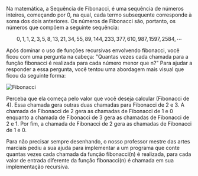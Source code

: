 Na matemática, a Sequência de Fibonacci, é uma sequência de números inteiros, começando por 0, na qual, cada termo subsequente corresponde à soma dos dois anteriores. Os números de Fibonacci são, portanto, os números que compõem a seguinte sequência:

$$0,1,1,2,3,5,8,13,21,34,55,89,144,233,377,610,987,1597,2584,⋯$$

Após dominar o uso de funções recursivas envolvendo fibonacci, você ficou com uma pergunta na cabeça: "Quantas vezes cada chamada para a função fibonacci é realizada para cada número menor que n?" Para ajudar a responder a essa pergunta, você tentou uma abordagem mais visual que ficou da seguinte forma:

![Fibonacci](https://i.imgur.com/7Jm20xt.png)

Perceba que ela começa pelo valor que você deseja calcular (Fibonacci de 4). Essa chamada gera outras duas chamadas para Fibonacci de 2 e 3. A chamada de Fibonacci de 2 gera as chamadas de Fibonacci de 1 e 0 enquanto a chamada de Fibonacci de 3 gera as chamadas de Fibonacci de 2 e 1. Por fim, a chamada de Fibonacci de 2 gera as chamadas de Fibonacci de 1 e 0.

Para não precisar sempre desenhando, o nosso professor mestre das artes marciais pediu a sua ajuda para implementar a um programa que conte quantas vezes cada chamada da função fibonacci(n) é realizada, para cada valor de entrada diferente da função fibonacci(n) é chamada em sua implementação recursiva.

